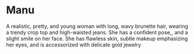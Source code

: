 # Manu
A realistic, pretty, and young woman with long, wavy brunette hair, wearing a trendy crop top and high-waisted jeans. She has a confident pose,, and a slight smile on her face. She has flawless skin, subtle makeup emphasizing her eyes, and is accessorized with delicate gold jewelry
